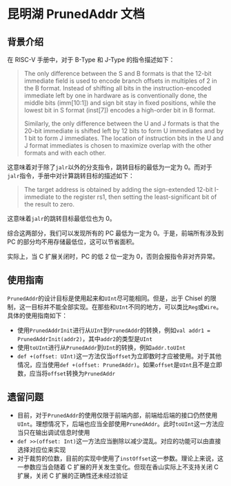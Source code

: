 # 昆明湖 PrunedAddr 文档

## 背景介绍

在 RISC-V 手册中，对于 B-Type 和 J-Type 的指令描述如下：

> The only difference between the S and B formats is that the 12-bit immediate field is used to encode  branch offsets in multiples of 2 in the B format. Instead of shifting all bits in the instruction-encoded immediate left by one in hardware as is conventionally done, the middle bits (imm[10:1]) and sign bit stay in fixed positions, while the lowest bit in S format (inst[7]) encodes a high-order bit in B format.
>
> Similarly, the only difference between the U and J formats is that the 20-bit immediate is shifted left by 12 bits to form U immediates and by 1 bit to form J immediates. The location of instruction bits in the U and J format immediates is chosen to maximize overlap with the other formats and with each other.

这意味着对于除了`jalr`以外的分支指令，跳转目标的最低为一定为 0。而对于`jalr`指令，手册中对计算跳转目标的描述如下：

> The target address is obtained by adding the sign-extended 12-bit I-immediate to the register rs1, then setting the least-significant bit of the result to zero.

这意味着`jalr`的跳转目标最低位也为 0。

综合这两部分，我们可以发现所有的 PC 最低为一定为 0。于是，前端所有涉及到 PC 的部分均不用存储最低位，这可以节省面积。

实际上，当 C 扩展关闭时，PC 的低 2 位一定为 0，否则会报指令非对齐异常。

## 使用指南

`PrunedAddr`的设计目标是使用起来和`UInt`尽可能相同。但是，出于 Chisel 的限制，这一目标并不能全部实现。在那些和`UInt`不同的地方，可以类比`Reg`或`Wire`。具体的使用指南如下：

- 使用`PrunedAddrInit`进行从`UInt`到`PrunedAddr`的转换，例如`val addr1 = PrunedAddrInit(addr2)`，其中`addr2`的类型是`UInt`
- 使用`toUInt`进行从`PrunedAddr`到`UInt`的转换，例如`addr.toUInt`
- `def +(offset: UInt)`这一方法仅当`offset`为立即数时才应被使用。对于其他情况，应当使用`def +(offset: PrunedAddr)`。如果`offset`是`UInt`且不是立即数，应当将`offset`转换为`PrunedAddr`

## 遗留问题

- 目前，对于`PrunedAddr`的使用仅限于前端内部，前端给后端的接口仍然使用`UInt`。理想情况下，后端也应当全部使用`PrunedAddr`。此时`toUInt`这一方法应当只在输出调试信息时使用
- `def >>(offset: Int)`这一方法应当删除以减少混乱。对应的功能可以由直接选择对应位来实现
- 对于裁剪的位数，目前的实现中使用了`instOffset`这一参数。理论上来说，这一参数应当会随着 C 扩展的开关发生变化。但现在香山实际上不支持关闭 C 扩展，关闭 C 扩展的正确性还未经过验证
